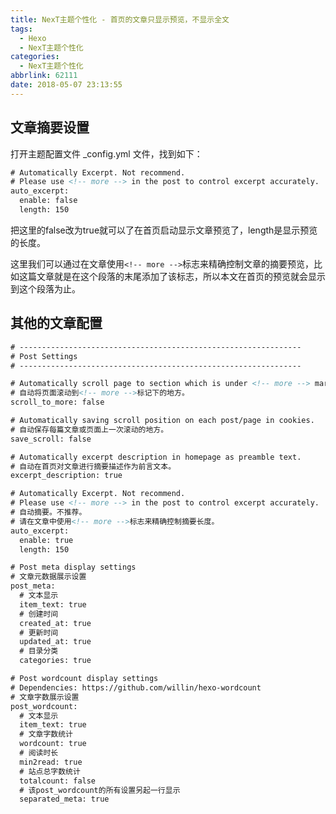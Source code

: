```yaml
---
title: NexT主题个性化 - 首页的文章只显示预览，不显示全文
tags:
  - Hexo
  - NexT主题个性化
categories:
  - NexT主题个性化
abbrlink: 62111
date: 2018-05-07 23:13:55
---
```

## 文章摘要设置

打开主题配置文件 _config.yml 文件，找到如下：

```html
# Automatically Excerpt. Not recommend.
# Please use <!-- more --> in the post to control excerpt accurately.
auto_excerpt:
  enable: false
  length: 150
```

把这里的false改为true就可以了在首页启动显示文章预览了，length是显示预览的长度。

这里我们可以通过在文章使用`<!-- more -->`标志来精确控制文章的摘要预览，比如这篇文章就是在这个段落的末尾添加了该标志，所以本文在首页的预览就会显示到这个段落为止。
<!-- more -->

## 其他的文章配置

```html
# ---------------------------------------------------------------
# Post Settings
# ---------------------------------------------------------------

# Automatically scroll page to section which is under <!-- more --> mark.
# 自动将页面滚动到<!-- more -->标记下的地方。
scroll_to_more: false

# Automatically saving scroll position on each post/page in cookies.
# 自动保存每篇文章或页面上一次滚动的地方。
save_scroll: false

# Automatically excerpt description in homepage as preamble text.
# 自动在首页对文章进行摘要描述作为前言文本。
excerpt_description: true

# Automatically Excerpt. Not recommend.
# Please use <!-- more --> in the post to control excerpt accurately.
# 自动摘要。不推荐。
# 请在文章中使用<!-- more -->标志来精确控制摘要长度。
auto_excerpt:
  enable: true
  length: 150

# Post meta display settings
# 文章元数据展示设置
post_meta:
  # 文本显示
  item_text: true
  # 创建时间
  created_at: true
  # 更新时间
  updated_at: true
  # 目录分类
  categories: true

# Post wordcount display settings
# Dependencies: https://github.com/willin/hexo-wordcount
# 文章字数展示设置
post_wordcount:
  # 文本显示
  item_text: true
  # 文章字数统计
  wordcount: true
  # 阅读时长
  min2read: true
  # 站点总字数统计
  totalcount: false
  # 该post_wordcount的所有设置另起一行显示
  separated_meta: true
```

